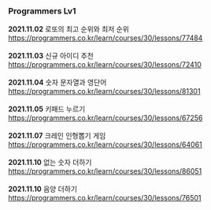 <h3>Programmers Lv1</h3>

<b>2021.11.02</b> 로또의 최고 순위와 최저 순위 <br>
https://programmers.co.kr/learn/courses/30/lessons/77484<br><br>
<b>2021.11.03</b> 신규 아이디 추천 <br>
https://programmers.co.kr/learn/courses/30/lessons/72410<br><br>
<b>2021.11.04</b> 숫자 문자열과 영단어 <br>
https://programmers.co.kr/learn/courses/30/lessons/81301<br><br>
<b>2021.11.05</b> 키패드 누르기<br>
https://programmers.co.kr/learn/courses/30/lessons/67256<br><br>
<b>2021.11.07</b> 크레인 인형뽑기 게임<br>
https://programmers.co.kr/learn/courses/30/lessons/64061<br><br>
<b>2021.11.10</b> 없는 숫자 더하기<br>
https://programmers.co.kr/learn/courses/30/lessons/86051<br><br>
<b>2021.11.10</b> 음양 더하기<br>
https://programmers.co.kr/learn/courses/30/lessons/76501<br><br>
